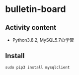 # bulletin-board  
## Activity content  
* Python3.8.2, MySQL5.7の学習　　
## Install  
```
sudo pip3 install mysqlclient
```  
